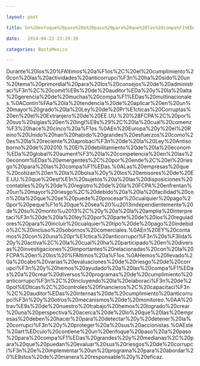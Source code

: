 ```yaml
---

layout: post

title: Un%20enfoque%20paso%20a%20paso%20para%20que%20las%20compa%F1%EDas%20puedan%20evaluar%20sus%20riesgos%20de%20corrupci%F3n%20e%20implementar%20un%20programa%20eficaz%20para%20abordarlos.

date:   2014-04-22 23:29:39

categories: BastaMexico

---
```

Durante%20los%20%FAltimos%20a%F1os%2C%20el%20cumplimiento%20con%20las%20actividades%20anticorrupci%F3n%20ha%20sido%20un%20tema%20primordial%20para%20los%20consejos%20de%20administraci%F3n%2C%20comit%E9s%20de%20auditor%EDa%20y%20la%20alta%20gerencia%20de%20muchas%20compa%F1%EDas%20multinacionales.%0AContin%FAa%20la%20tendencia%20de%20aplicar%20en%20un%20mayor%20grado%20la%20Ley%20de%20Pr%E1cticas%20Corruptas%20en%20el%20Extranjero%20de%20EE.UU.%20%28FCPA%2C%20por%20sus%20siglas%20en%20ingl%E9s%29%2C%20la%20cual%20comenz%F3%20hace%20cinco%20a%F1os.%0AEn%20Europa%20y%20el%20Reino%20Unido%20han%20habido%20grandes%20esfuerzos%20como%20es%20la%20reciente%20aprobaci%F3n%20de%20la%20Ley%20Antisoborno%20de%202010.%20El%20debilitamiento%20de%20la%20econom%EDa%20global%20aument%F3%20la%20competencia%20en%20las%20econom%EDas%20emergentes%2C%20por%20ende%2C%20el%20riesgo%20para%20las%20compa%F1%EDas.%0ALas%20empresas%20que%20cotizan%20en%20la%20bolsa%20y%20los%20emisores%20de%20EE.UU.%20que%20est%E1n%20sujetos%20a%20las%20disposiciones%20contables%20y%20de%20registro%20de%20la%20FCPA%20enfrentan%20un%20mayor%20riesgo%2C%20debido%20a%20la%20facilidad%20con%20la%20que%20se%20puede%20procesar%20cualquier%20pago%20por%20peque%F1o%20que%20sea%20%u2013independientemente%20de%20su%20monto%u2013%2C%20y%20a%20la%20amplia%20interpretaci%F3n%20de%20la%20ley%20por%20parte%20de%20los%20reguladores%20para%20incluir%20cualquier%20tipo%20de%20pago%20indebido%2C%20incluso%20sobornos%20comerciales.%0AEn%20EY%20contamos%20con%20una%20pr%E1ctica%20anticorrupci%F3n%20s%F3lida%20y%20activa%2C%20la%20cual%20ha%20participado%20en%20diversas%20investigaciones%20importantes%20relacionadas%20con%20la%20FCPA%20en%20los%20%FAltimos%20a%F1os.%0AHemos%20llevado%20a%20cabo%20varias%20evaluaciones%20de%20riesgo%20de%20corrupci%F3n%20y%20hemos%20ayudado%20a%20las%20compa%F1%EDas%20a%20crear%20diversos%20programas%20de%20cumplimiento%20anticorrupci%F3n%2C%20incluyendo%20la%20elaboraci%F3n%20de%20pol%EDticas%2C%20controles%20financieros%2C%20capacitaci%F3n%2C%20auditor%EDas%20internas%20de%20cumplimiento%20anticorrupci%F3n%20y%20otros%20mecanismos%20de%20monitoreo.%0AA%20trav%E9s%20de%20nuestro%20trabajo%20hemos%20logrado%20crear%20una%20perspectiva%20acerca%20de%20lo%20que%20las%20empresas%20deben%20hacer%20para%20detectar%20y%20detener%20la%20corrupci%F3n%20y%20proteger%20a%20sus%20accionistas.%0AEste%20art%EDculo%20contiene%20un%20enfoque%20paso%20a%20paso%20para%20compa%F1%EDas%20grandes%20y%20medianas%2C%20para%20que%20puedan%20evaluar%20sus%20riesgos%20de%20corrupci%F3n%20e%20implementar%20un%20programa%20para%20abordar%20%E9stos%20de%20manera%20responsable%20y%20eficaz.